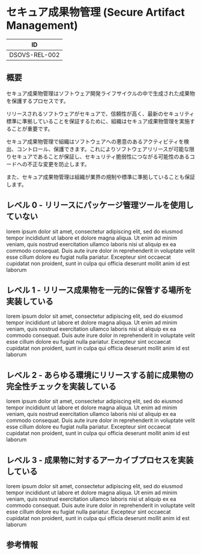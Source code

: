 # セキュア成果物管理 (Secure Artifact Management)

| ID            |
| ------------- |
| DSOVS-REL-002 |

## 概要

セキュア成果物管理はソフトウェア開発ライフサイクルの中で生成された成果物を保護するプロセスです。

リリースされるソフトウェアがセキュアで、信頼性が高く、最新のセキュリティ標準に準拠していることを保証するために、組織はセキュア成果物管理を実施することが重要です。

セキュア成果物管理で組織はソフトウェアへの悪意のあるアクティビティを検出、コントロール、保護できます。これによりソフトウェアリリースが可能な限りセキュアであることが保証し、セキュリティ脆弱性につながる可能性のあるコードへの不正な変更を防止します。

また、セキュア成果物管理は組織が業界の規制や標準に準拠していることも保証します。

## レベル 0 - リリースにパッケージ管理ツールを使用していない

lorem ipsum dolor sit amet, consectetur adipiscing elit, sed do eiusmod tempor incididunt ut labore et dolore magna aliqua. Ut enim ad minim veniam, quis nostrud exercitation ullamco laboris nisi ut aliquip ex ea commodo consequat. Duis aute irure dolor in reprehenderit in voluptate velit esse cillum dolore eu fugiat nulla pariatur. Excepteur sint occaecat cupidatat non proident, sunt in culpa qui officia deserunt mollit anim id est laborum

## レベル 1 - リリース成果物を一元的に保管する場所を実装している

lorem ipsum dolor sit amet, consectetur adipiscing elit, sed do eiusmod tempor incididunt ut labore et dolore magna aliqua. Ut enim ad minim veniam, quis nostrud exercitation ullamco laboris nisi ut aliquip ex ea commodo consequat. Duis aute irure dolor in reprehenderit in voluptate velit esse cillum dolore eu fugiat nulla pariatur. Excepteur sint occaecat cupidatat non proident, sunt in culpa qui officia deserunt mollit anim id est laborum

## レベル 2 - あらゆる環境にリリースする前に成果物の完全性チェックを実装している

lorem ipsum dolor sit amet, consectetur adipiscing elit, sed do eiusmod tempor incididunt ut labore et dolore magna aliqua. Ut enim ad minim veniam, quis nostrud exercitation ullamco laboris nisi ut aliquip ex ea commodo consequat. Duis aute irure dolor in reprehenderit in voluptate velit esse cillum dolore eu fugiat nulla pariatur. Excepteur sint occaecat cupidatat non proident, sunt in culpa qui officia deserunt mollit anim id est laborum

## レベル 3 - 成果物に対するアーカイブプロセスを実装している

lorem ipsum dolor sit amet, consectetur adipiscing elit, sed do eiusmod tempor incididunt ut labore et dolore magna aliqua. Ut enim ad minim veniam, quis nostrud exercitation ullamco laboris nisi ut aliquip ex ea commodo consequat. Duis aute irure dolor in reprehenderit in voluptate velit esse cillum dolore eu fugiat nulla pariatur. Excepteur sint occaecat cupidatat non proident, sunt in culpa qui officia deserunt mollit anim id est laborum

## 参考情報
